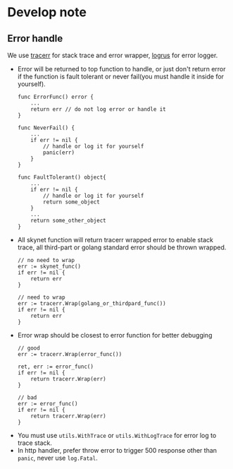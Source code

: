 # Develop note
## Error handle
We use [tracerr](https://github.com/ztrue/tracerr) for stack trace and error wrapper, [logrus](https://github.com/sirupsen/logrus) for error logger.

- Error will be returned to top function to handle, or just don't return error if the function is fault tolerant or never fail(you must handle it inside for yourself).
    ```
    func ErrorFunc() error {
        ...
        return err // do not log error or handle it
    }

    func NeverFail() {
        ...
        if err != nil {
            // handle or log it for yourself
            panic(err)
        }
    }

    func FaultTolerant() object{
        ...
        if err != nil {
            // handle or log it for yourself
            return some_object
        }
        ...
        return some_other_object
    }
    ```
- All skynet function will return tracerr wrapped error to enable stack trace, all third-part or golang standard error should be thrown wrapped.
    ```
    // no need to wrap
    err := skynet_func()
    if err != nil {
        return err
    }

    // need to wrap
    err := tracerr.Wrap(golang_or_thirdpard_func())
    if err != nil {
        return err
    }
    ```
- Error wrap should be closest to error function for better debugging
    ```
    // good
    err := tracerr.Wrap(error_func())

    ret, err := error_func()
    if err != nil {
        return tracerr.Wrap(err)
    }

    // bad
    err := error_func()
    if err != nil {
        return tracerr.Wrap(err)
    }
    ```
- You must use `utils.WithTrace` or `utils.WithLogTrace` for error log to trace stack.
- In http handler, prefer throw error to trigger 500 response other than `panic`, never use `log.Fatal`.